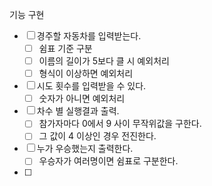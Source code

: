 기능 구현

- [ ] 경주할 자동차를 입력받는다.
  - [ ] 쉼표 기준 구분
  - [ ] 이름의 길이가 5보다 클 시 예외처리
  - [ ] 형식이 이상하면 예외처리
- [ ] 시도 횟수를 입력받을 수 있다.
  - [ ] 숫자가 아니면 예외처리
- [ ] 차수 별 실행결과 출력.
  - [ ] 참가자마다 0에서 9 사이 무작위값을 구한다.
  - [ ] 그 값이 4 이상인 경우 전진한다.
- [ ] 누가 우승했는지 출력한다.
  - [ ] 우승자가 여러명이면 쉼표로 구분한다.
- [ ]
